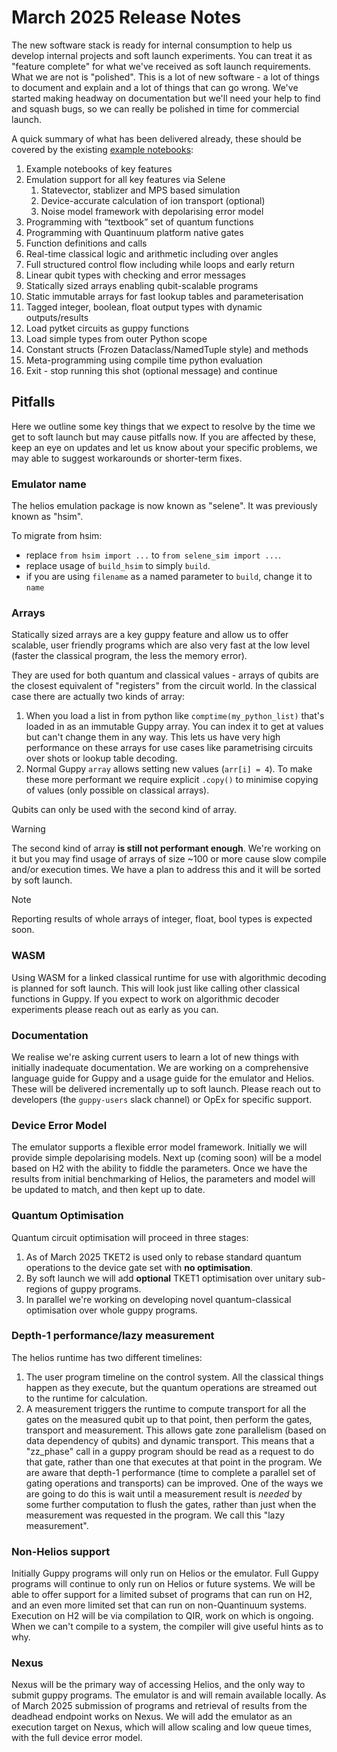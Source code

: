 # March 2025 Release Notes

The new software stack is ready for internal consumption to help us develop internal
projects and soft launch experiments. You can treat it as "feature complete" for what
we've received as soft launch requirements. What we are not is "polished". This is a lot
of new software - a lot of things to document and explain and a lot of things that can
go wrong. We've started making headway on documentation but we'll need your help to find
and squash bugs, so we can really be polished in time for commercial launch.

A quick summary of what has been delivered already, these should be covered by the
existing [example notebooks](../notebooks/):

1. Example notebooks of key features
2. Emulation support for all key features via Selene 
    1. Statevector, stablizer and MPS
	based simulation 
    2. Device-accurate calculation of ion transport (optional) 
    3. Noise model framework with depolarising error model
3. Programming with “textbook” set of quantum functions
4. Programming with Quantinuum platform native gates
5. Function definitions and calls
6. Real-time classical logic and arithmetic including over angles
7. Full structured control flow including while loops and early return
8. Linear qubit types with checking and error messages
9. Statically sized arrays enabling qubit-scalable programs
10. Static immutable arrays for fast lookup tables and parameterisation
11. Tagged integer, boolean, float output types with dynamic outputs/results
12. Load pytket circuits as guppy functions
13. Load simple types from outer Python scope
14. Constant structs (Frozen Dataclass/NamedTuple style) and methods
15. Meta-programming using compile time python evaluation
16. Exit - stop running this shot (optional message) and continue


## Pitfalls

Here we outline some key things that we expect to resolve by the time we get to soft
launch but may cause pitfalls now. If you are affected by these, keep an eye on updates
and let us know about your specific problems, we may able to suggest workarounds or
shorter-term fixes.

### Emulator name
The helios emulation package is now known as "selene". It was previously known as "hsim".

To migrate from hsim:
- replace `from hsim import ...` to `from selene_sim import ...`.
- replace usage of `build_hsim` to simply `build`.
- if you are using `filename` as a named parameter to `build`, change it to `name`

### Arrays
Statically sized arrays are a key guppy feature and allow us to offer scalable, user
friendly programs which are also very fast at the low level (faster the classical
program, the less the memory error). 

They are used for both quantum and classical values - arrays of qubits are the closest
equivalent of "registers" from the circuit world. In the classical case there are
actually two kinds of array:

1. When you load a list in from python like `comptime(my_python_list)` that's loaded in
   as an immutable Guppy array. You can index it to get at values but can't change them
   in any way. This lets us have very high performance on these arrays for use cases
   like parametrising circuits over shots or lookup table decoding.
2. Normal Guppy `array` allows setting new values (`arr[i] = 4`). To make these more
   performant we require explicit `.copy()` to minimise copying of values (only possible
   on classical arrays). 

Qubits can only be used with the second kind of array.

> [!WARNING]
> The second kind of array **is still not performant enough**.  We're working
on it but you may find usage of arrays of size ~100 or more cause slow compile and/or
execution times. We have a plan to address this and it will be sorted by soft launch.

> [!Note]
> Reporting results of whole arrays of integer, float, bool types is expected soon.

### WASM
Using WASM for a linked classical runtime for use with algorithmic decoding is planned
for soft launch. This will look just like calling other classical functions in Guppy. If
you expect to work on algorithmic decoder experiments please reach out as early as you
can.

### Documentation
We realise we're asking current users to learn a lot of new things with initially
inadequate documentation. We are working on a comprehensive language guide for Guppy and
a usage guide for the emulator and Helios. These will be delivered incrementally up to
soft launch. Please reach out to developers (the `guppy-users` slack channel) or OpEx
for specific support.

### Device Error Model
The emulator supports a flexible error model framework. Initially we will provide simple
depolarising models. Next up (coming soon) will be a model based on H2 with the ability
to fiddle the parameters. Once we have the results from initial benchmarking of Helios,
the parameters and model will be updated to match, and then kept up to date.

### Quantum Optimisation
Quantum circuit optimisation will proceed in three stages:
1. As of March 2025 TKET2 is used only to rebase standard quantum operations to the
   device gate set with **no optimisation**.
2. By soft launch we will add **optional** TKET1 optimisation over unitary sub-regions
   of guppy programs.
3. In parallel we're working on developing novel quantum-classical optimisation over
   whole guppy programs.

### Depth-1 performance/lazy measurement
The helios runtime has two different timelines:
1. The user program timeline on the control system. All the classical things happen as
   they execute, but the quantum operations are streamed out to the runtime for
   calculation. 
2. A measurement triggers the runtime to compute transport for all the gates on the
measured qubit up to that point, then perform the gates, transport and measurement. This
allows gate zone parallelism (based on data dependency of qubits) and dynamic transport.
This means that a "zz_phase" call in a guppy program should be read as a request to do
that gate, rather than one that executes at that point in the program. We are aware that
depth-1 performance (time to complete a parallel set of gating operations and
transports) can be improved. One of the ways we are going to do this is wait until a
measurement result is *needed* by some further computation to flush the gates, rather
than just when the measurement was requested in the program. We call this "lazy
measurement".
### Non-Helios support
Initially Guppy programs will only run on Helios or the emulator. Full Guppy programs
will continue to only run on Helios or future systems. We will be able to offer support
for a limited subset of programs that can run on H2, and an even more limited set that
can run on non-Quantinuum systems. Execution on H2 will be via compilation to QIR, work
on which is ongoing. When we can't compile to a system, the compiler will give useful
hints as to why.

### Nexus
Nexus will be the primary way of accessing Helios, and the only way to submit guppy
programs. The emulator is and will remain available locally. As of March 2025 submission
of programs and retrieval of results from the deadhead endpoint works on Nexus. We will
add the emulator as an execution target on Nexus, which will allow scaling and low queue
times, with the full device error model.
